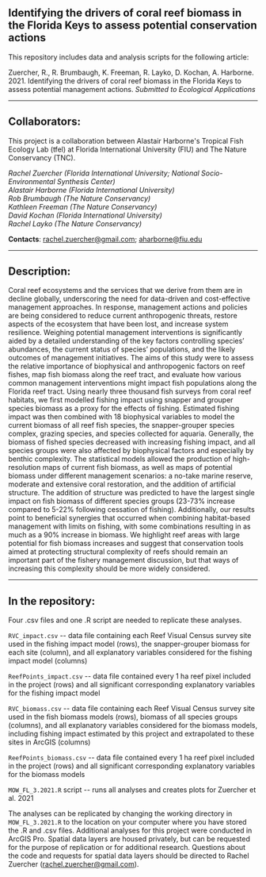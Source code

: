 ## Identifying the drivers of coral reef biomass in the Florida Keys to assess potential conservation actions

This repository includes data and analysis scripts for the following article:

Zuercher, R., R. Brumbaugh, K. Freeman, R. Layko, D. Kochan, A. Harborne. 2021. Identifying the drivers of coral reef biomass in the Florida Keys to assess potential management actions. *Submitted to Ecological Applications*

---
## Collaborators:
This project is a collaboration between Alastair Harborne's Tropical Fish Ecology Lab (tfel) at Florida International University (FIU) and The Nature Conservancy (TNC). 

*Rachel Zuercher (Florida International University; National Socio-Environmental Synthesis Center)*    
*Alastair Harborne (Florida International University)*    
*Rob Brumbaugh (The Nature Conservancy)*    
*Kathleen Freeman (The Nature Conservancy)*    
*David Kochan (Florida International University)*     
*Rachel Layko (The Nature Conservancy)*    

**Contacts**: rachel.zuercher@gmail.com; aharborne@fiu.edu

---
## Description:
Coral reef ecosystems and the services that we derive from them are in decline globally, underscoring the need for data-driven and cost-effective management approaches. In response, management actions and policies are being considered to reduce current anthropogenic threats, restore aspects of the ecosystem that have been lost, and increase system resilience. Weighing potential management interventions is significantly aided by a detailed understanding of the key factors controlling species’ abundances, the current status of species’ populations, and the likely outcomes of management initiatives. The aims of this study were to assess the relative importance of biophysical and anthropogenic factors on reef fishes, map fish biomass along the reef tract, and evaluate how various common management interventions might impact fish populations along the Florida reef tract. Using nearly three thousand fish surveys from coral reef habitats, we first modelled fishing impact using snapper and grouper species biomass as a proxy for the effects of fishing. Estimated fishing impact was then combined with 18 biophysical variables to model the current biomass of all reef fish species, the snapper-grouper species complex, grazing species, and species collected for aquaria. Generally, the biomass of fished species decreased with increasing fishing impact, and all species groups were also affected by biophysical factors and especially by benthic complexity. The statistical models allowed the production of high-resolution maps of current fish biomass, as well as maps of potential biomass under different management scenarios: a no-take marine reserve, moderate and extensive coral restoration, and the addition of artificial structure. The addition of structure was predicted to have the largest single impact on fish biomass of different species groups (23-73% increase compared to 5-22% following cessation of fishing). Additionally, our results point to beneficial synergies that occurred when combining habitat-based management with limits on fishing, with some combinations resulting in as much as a 90% increase in biomass. We highlight reef areas with large potential for fish biomass increases and suggest that conservation tools aimed at protecting structural complexity of reefs should remain an important part of the fishery management discussion, but that ways of increasing this complexity should be more widely considered.

--- 
## In the repository:
Four .csv files and one .R script are needed to replicate these analyses.

`RVC_impact.csv` -- data file containing each Reef Visual Census survey site used in the fishing impact model (rows), the snapper-grouper biomass for each site (column), and all explanatory variables considered for the fishing impact model (columns)

`ReefPoints_impact.csv` -- data file contained every 1 ha reef pixel included in the project (rows) and all significant corresponding explanatory variables for the fishing impact model

`RVC_biomass.csv` -- data file containing each Reef Visual Census survey site used in the fish biomass models (rows), biomass of all species groups (columns), and all explanatory variables considered for the biomass models, including fishing impact estimated by this project and extrapolated to these sites in ArcGIS (columns)

`ReefPoints_biomass.csv` -- data file contained every 1 ha reef pixel included in the project (rows) and all significant corresponding explanatory variables for the biomass models

`MOW_FL_3.2021.R` script -- runs all analyses and creates plots for Zuercher et al. 2021

The analyses can be replicated by changing the working directory in `MOW_FL_3.2021.R` to the location on your computer where you have stored the .R and .csv files. Additional analyses for this project were conducted in ArcGIS Pro. Spatial data layers are housed privately, but can be requested for the purpose of replication or for additional research. Questions about the code and requests for spatial data layers should be directed to Rachel Zuercher (rachel.zuercher@gmail.com).
